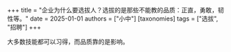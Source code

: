 +++
title = "企业为什么要选拔人？选拔的是那些不能教的品质：正直，勇敢，韧性等。"
date = 2025-01-01
authors = ["小中"]
[taxonomies]
tags = ["选拔", "招聘"]
+++

大多数技能都可以习得，而品质靠的是影响。